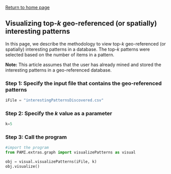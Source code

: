 [Return to home page](index.html)

## Visualizing top-_k_ geo-referenced (or spatially) interesting patterns

In this page, we describe the methodology to view top-_k_ geo-referenced (or spatially) interesting patterns in a database. 
The top-_k_ patterns were selected based on the number of items in a pattern. 

__Note:__ This article assumes that the user has already mined and stored the interesting patterns in a geo-referenced database.

### Step 1: Specify the input file that contains the geo-referenced patterns
```Python
iFile = "interestingPatternsDiscovered.csv"
```

### Step 2: Specify the _k_ value as a parameter
```Python
k=5
```

### Step 3: Call the program

```Python
#import the program
from PAMI.extras.graph import visualizePatterns as visual

obj = visual.visualizePatterns(iFile, k)
obj.visualize()

```